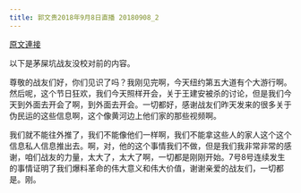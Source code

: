 ```yaml
---
title: 郭文贵2018年9月8日直播 20180908_2
---
```


[原文連接](https://gnews.org/ThreadView/53478206)

以下是茅屎坑战友没校对前的内容。

  尊敬的战友们好，你们见识了吗？我刚见完啊，今天纽约第五大道有个大游行啊。然后呢，这个节日狂欢，我们今天照样开会，关于王建安被杀的讨论，但是我们今天到外面去开会了啊，到外面去开会。一切都好，感谢战友们昨天发来的很多关于伪民运的这些信息啊，这个像黄河边上他们家的那些视频啊。

  我们就不能往外推了，我们不能像他们一样啊，我们不能拿这些人的家人这个这个信息私人信息推出去。啊，对，他的这个事情我们不做，但是我们我非常非常的感谢，咱们战友的力量，太大了，太大了啊，一切都是刚刚开始。7号8号连续发生的事情证明了我们爆料革命的伟大意义和伟大价值，谢谢亲爱的战友们，一切都是。刚。

